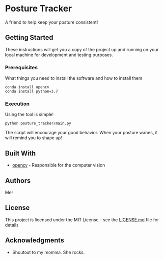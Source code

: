 # Posture Tracker

A friend to help keep your posture consistent! 

## Getting Started

These instructions will get you a copy of the project up and running on your local machine for development and testing purposes.

### Prerequisites

What things you need to install the software and how to install them

```
conda install opencv
conda install python=3.7
```

### Execution

Using the tool is simple!

```
python posture_tracker/main.py
```

The script will encourage your good behavior. When your posture wanes, it will remind you to shape up!

## Built With

* [opencv](https://opencv-python-tutroals.readthedocs.io/en/latest/py_tutorials/py_tutorials.html) - Responsible for the computer vision

## Authors

Me!

## License

This project is licensed under the MIT License - see the [LICENSE.md](LICENSE.md) file for details

## Acknowledgments

* Shoutout to my momma. She rocks.
